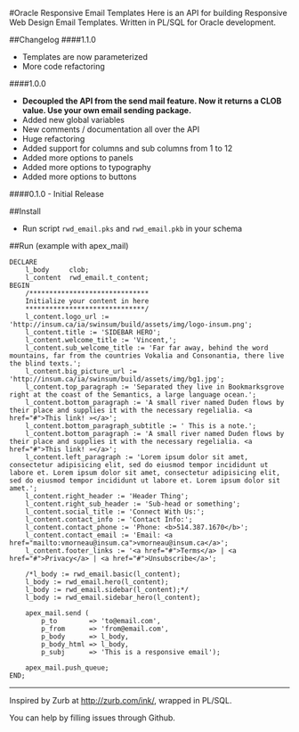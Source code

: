 #Oracle Responsive Email Templates
Here is an API for building Responsive Web Design Email Templates. Written in PL/SQL for Oracle development.

##Changelog
####1.1.0
- Templates are now parameterized
- More code refactoring

####1.0.0
- **Decoupled the API from the send mail feature. Now it returns a CLOB value. Use your own email sending package.**
- Added new global variables
- New comments / documentation all over the API
- Huge refactoring
- Added support for columns and sub columns from 1 to 12
- Added more options to panels
- Added more options to typography
- Added more options to buttons

####0.1.0 - Initial Release

##Install
- Run script `rwd_email.pks` and `rwd_email.pkb` in your schema

##Run (example with apex_mail)
```language-sql
DECLARE
    l_body     clob;
    l_content  rwd_email.t_content;
BEGIN    
    /******************************
    Initialize your content in here
    ******************************/
    l_content.logo_url := 'http://insum.ca/ia/swinsum/build/assets/img/logo-insum.png';    
    l_content.title := 'SIDEBAR HERO';
    l_content.welcome_title := 'Vincent,';
    l_content.sub_welcome_title := 'Far far away, behind the word mountains, far from the countries Vokalia and Consonantia, there live the blind texts.';
    l_content.big_picture_url := 'http://insum.ca/ia/swinsum/build/assets/img/bg1.jpg';
    l_content.top_paragraph := 'Separated they live in Bookmarksgrove right at the coast of the Semantics, a large language ocean.';
    l_content.bottom_paragraph := 'A small river named Duden flows by their place and supplies it with the necessary regelialia. <a href="#">This link! »</a>';
    l_content.bottom_paragraph_subtitle := ' This is a note.';
    l_content.bottom_paragraph := 'A small river named Duden flows by their place and supplies it with the necessary regelialia. <a href="#">This link! »</a>';
    l_content.left_paragraph := 'Lorem ipsum dolor sit amet, consectetur adipisicing elit, sed do eiusmod tempor incididunt ut labore et. Lorem ipsum dolor sit amet, consectetur adipisicing elit, sed do eiusmod tempor incididunt ut labore et. Lorem ipsum dolor sit amet.';
    l_content.right_header := 'Header Thing';
    l_content.right_sub_header := 'Sub-head or something';
    l_content.social_title := 'Connect With Us:';
    l_content.contact_info := 'Contact Info:';
    l_content.contact_phone := 'Phone: <b>514.387.1670</b>';
    l_content.contact_email := 'Email: <a href="mailto:vmorneau@insum.ca">vmorneau@insum.ca</a>';
    l_content.footer_links := '<a href="#">Terms</a> | <a href="#">Privacy</a> | <a href="#">Unsubscribe</a>';

    /*l_body := rwd_email.basic(l_content);
    l_body := rwd_email.hero(l_content);
    l_body := rwd_email.sidebar(l_content);*/
    l_body := rwd_email.sidebar_hero(l_content);

    apex_mail.send (
        p_to        => 'to@email.com',
        p_from      => 'from@email.com',
        p_body      => l_body,
        p_body_html => l_body,
        p_subj      => 'This is a responsive email');
        
    apex_mail.push_queue;
END;
```

---

Inspired by Zurb at http://zurb.com/ink/, wrapped in PL/SQL.

You can help by filling issues through Github.
